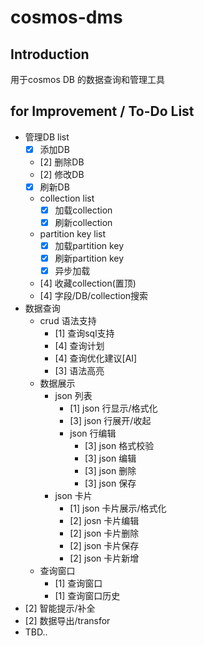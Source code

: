 # cosmos-dms

## Introduction

用于cosmos DB 的数据查询和管理工具

## for Improvement / To-Do List
- 管理DB list
  - [x] 添加DB
  - [2] 删除DB
  - [2] 修改DB
  - [x] 刷新DB
  - collection list
    - [x] 加载collection
    - [x] 刷新collection
  - partition key list
    - [x] 加载partition key
    - [x] 刷新partition key
    - [x] 异步加载
  - [4] 收藏collection(置顶)
  - [4] 字段/DB/collection搜索
- 数据查询
  - crud 语法支持
    - [1] 查询sql支持
    - [4] 查询计划
    - [4] 查询优化建议[AI]
    - [3] 语法高亮
  - 数据展示
    - json 列表
      - [1] json 行显示/格式化
      - [3] json 行展开/收起
      - json 行编辑
        - [3] json 格式校验
        - [3] json 编辑
        - [3] json 删除
        - [3] json 保存
    - json 卡片
      - [1] json 卡片展示/格式化
      - [2] josn 卡片编辑
      - [2] json 卡片删除
      - [2] json 卡片保存
      - [2] json 卡片新增
  - 查询窗口
    - [1] 查询窗口
    - [1] 查询窗口历史
- [2] 智能提示/补全
- [2] 数据导出/transfor
- TBD..

